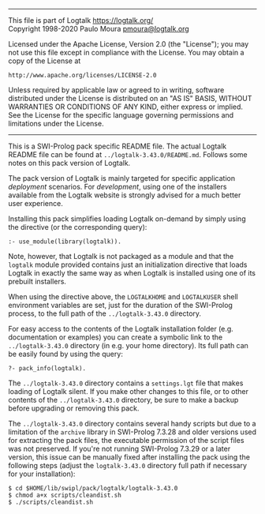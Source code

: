 ________________________________________________________________________

This file is part of Logtalk <https://logtalk.org/>  
Copyright 1998-2020 Paulo Moura <pmoura@logtalk.org>

Licensed under the Apache License, Version 2.0 (the "License");
you may not use this file except in compliance with the License.
You may obtain a copy of the License at

    http://www.apache.org/licenses/LICENSE-2.0

Unless required by applicable law or agreed to in writing, software
distributed under the License is distributed on an "AS IS" BASIS,
WITHOUT WARRANTIES OR CONDITIONS OF ANY KIND, either express or implied.
See the License for the specific language governing permissions and
limitations under the License.
________________________________________________________________________


This is a SWI-Prolog pack specific README file. The actual Logtalk
README file can be found at `../logtalk-3.43.0/README.md`. Follows
some notes on this pack version of Logtalk.

The pack version of Logtalk is mainly targeted for specific application
*deployment* scenarios. For *development*, using one of the installers
available from the Logtalk website is strongly advised for a much better
user experience.

Installing this pack simplifies loading Logtalk on-demand by simply
using the directive (or the corresponding query):

	:- use_module(library(logtalk)).

Note, however, that Logtalk is not packaged as a module and that the
`logtalk` module provided contains just an initialization directive
that loads Logtalk in exactly the same way as when Logtalk is installed
using one of its prebuilt installers.

When using the directive above, the `LOGTALKHOME` and `LOGTALKUSER`
shell environment variables are set, just for the duration of the
SWI-Prolog process, to the full path of the `../logtalk-3.43.0`
directory.

For easy access to the contents of the Logtalk installation folder
(e.g. documentation or examples) you can create a symbolic link to the
`../logtalk-3.43.0` directory (in e.g. your home directory). Its full
path can be easily found by using the query:

	?- pack_info(logtalk).

The `../logtalk-3.43.0` directory contains a `settings.lgt` file that
makes loading of Logtalk silent. If you make other changes to this file,
or to other contents of the `../logtalk-3.43.0` directory, be sure to
make a backup before upgrading or removing this pack.

The `../logtalk-3.43.0` directory contains several handy scripts but due
to a limitation of the `archive` library in SWI-Prolog 7.3.28 and older
versions used for extracting the pack files, the executable permission
of the script files was not preserved. If you're not running SWI-Prolog
7.3.29 or a later version, this issue can be manually fixed after installing
the pack using the following steps (adjust the `logtalk-3.43.0` directory
full path if necessary for your installation):

	$ cd $HOME/lib/swipl/pack/logtalk/logtalk-3.43.0
	$ chmod a+x scripts/cleandist.sh
	$ ./scripts/cleandist.sh
